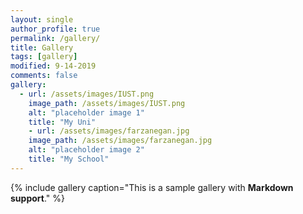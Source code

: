 ```yaml
---
layout: single
author_profile: true
permalink: /gallery/
title: Gallery
tags: [gallery]
modified: 9-14-2019
comments: false
gallery:
  - url: /assets/images/IUST.png
    image_path: /assets/images/IUST.png
    alt: "placeholder image 1"
    title: "My Uni"
    - url: /assets/images/farzanegan.jpg
    image_path: /assets/images/farzanegan.jpg
    alt: "placeholder image 2"
    title: "My School"
---
```


{% include gallery caption="This is a sample gallery with **Markdown support**." %}

